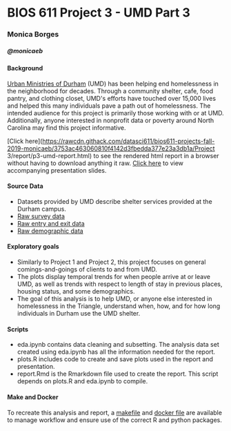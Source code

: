 # BIOS 611 Project 3 - UMD Part 3
### Monica Borges 
##### @monicaeb

#### Background
[Urban Ministries of Durham](http://umdurham.org/) (UMD) has been helping end homelessness in the neighborhood for decades. Through a community shelter, cafe, food pantry, and clothing closet, UMD's efforts have touched over 15,000 lives and helped this many individuals pave a path out of homelessness. 
The intended audience for this project is primarily those working with or at UMD. Additionally, anyone interested in nonprofit data or poverty around North Carolina may find this project informative.

[Click here](https://rawcdn.githack.com/datasci611/bios611-projects-fall-2019-monicaeb/3753ac463060810f4142d3fbedda377e23a3db1a/Project 3/report/p3-umd-report.html) to see the rendered html report in a browser without having to download anything it raw.
[Click here](https://docs.google.com/presentation/d/1Gc2DPtDxYp77OK9zwu9oE_6pLZ7wyUgq3v9M5vwSy5A/edit?usp=sharing) to view accompanying presentation slides. 

#### Source Data
* Datasets provided by UMD describe shelter services provided at the Durham campus. 
* [Raw survey data](https://raw.githubusercontent.com/biodatascience/datasci611/gh-pages/data/project2_2019/EE_UDES_191102.tsv)
* [Raw entry and exit data](https://raw.githubusercontent.com/biodatascience/datasci611/gh-pages/data/project2_2019/ENTRY_EXIT_191102.tsv)
* [Raw demographic data](https://raw.githubusercontent.com/biodatascience/datasci611/gh-pages/data/project2_2019/CLIENT_191102.tsv)

#### Exploratory goals
* Similarly to Project 1 and Project 2, this project focuses on general comings-and-goings of clients to and from UMD. 
* The plots display temporal trends for when people arrive at or leave UMD, as well as trends with respect to length of stay in previous places, housing status, and some demographics.
* The goal of this analysis is to help UMD, or anyone else interested in homelessness in the Triangle, understand when, how, and for how long individuals in Durham use the UMD shelter.

#### Scripts
* eda.ipynb contains data cleaning and subsetting. The analysis data set created using eda.ipynb has all the information needed for the report.
* plots.R includes code to create and save plots used in the report and presentation.
* report.Rmd is the Rmarkdown file used to create the report. This script depends on plots.R and eda.ipynb to compile.

#### Make and Docker
To recreate this analysis and report, a [makefile](/scripts/makefile) and [docker file](/scripts/dockerfile) are available to manage workflow and ensure use of the correct R and python packages.





